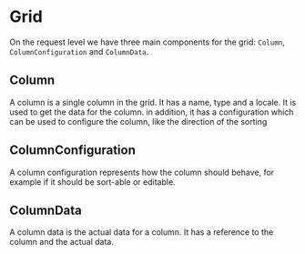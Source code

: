 # Grid

On the request level we have three main components for the grid: `Column`, `ColumnConfiguration` and `ColumnData`.

## Column
A column is a single column in the grid. It has a name, type and a locale. It is used to get the data for the column.
in addition, it has a configuration which can be used to configure the column, like the direction of the sorting

## ColumnConfiguration
A column configuration represents how the column should behave, for example if it should be sort-able or editable. 

## ColumnData
A column data is the actual data for a column. It has a reference to the column and the actual data.
